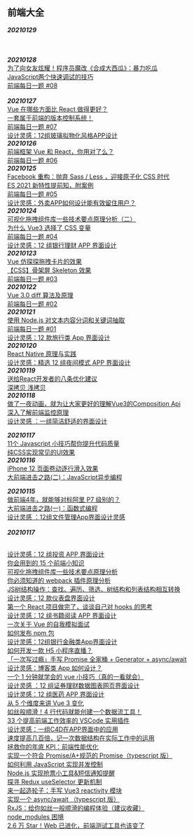 ## 前端大全

***20210129***<br>
[]()<br>
[]()<br>
[]()<br>
***20210128***<br>
[为了向女友炫耀！程序员魔改《合成大西瓜》：暴力吃瓜](https://mp.weixin.qq.com/s/EOJMOxH0tYEFgYHx9Wryhw)<br>
[JavaScript两个快速调试的技巧](https://mp.weixin.qq.com/s/GcoQj_M9kI-RRgzbCqyMzQ)<br>
[前端每日一题 #08](https://mp.weixin.qq.com/s/dvScvRcY_n0NLHDu6Vq_-w)<br>
[]()<br>
***20210127***<br>
[Vue 在哪些方面比 React 做得更好？](https://mp.weixin.qq.com/s/MCJwNSwmzrT1KBZe9OXW3w)<br>
[一套属于前端的版本控制系统！](https://mp.weixin.qq.com/s/UX-1sztM6ANpoR57IciWIw)<br>
[前端每日一题 #07](https://mp.weixin.qq.com/s/GQylKKz9zyuyNgWblKzTng)<br>
[设计灵感：12组玻璃拟物化风格APP设计](https://mp.weixin.qq.com/s/dji0KI42KBFaZf1nrXWpTg)<br>
***20210126***<br>
[前端框架 Vue 和 React，你用对了么？](https://mp.weixin.qq.com/s/MxrB3RrfeAkKNLUib_tOdg)<br>
[前端每日一题 #06](https://mp.weixin.qq.com/s/cYrVHKygfUY7BzxT1YEzEQ)<br>
***20210125***<br>
[Facebook 重构：抛弃 Sass / Less ，迎接原子化 CSS 时代](https://mp.weixin.qq.com/s/xSxAr0irZOGCE88ZTPjSZw)<br>
[ES 2021 新特性提前知，附案例](https://mp.weixin.qq.com/s/7ggArrmQrE89byWsWz-sHQ)<br>
[前端每日一题 #05](https://mp.weixin.qq.com/s/v3d50j5z5L6F2NcTdlPS7A)<br>
[设计灵感：外卖APP如何设计能有效留住用户？](https://mp.weixin.qq.com/s/fZUk3BtdEyQNwCQEB3LKOg)<br>
***20210124***<br>
[可视化拖拽组件库一些技术要点原理分析（二）](https://mp.weixin.qq.com/s/kjMimj_jKnusxMgvBRHw2Q)<br>
[为什么 Vue3 选择了 CSS 变量](https://mp.weixin.qq.com/s/ZMHA76b42vp3m8s6r7sUIg)<br>
[前端每日一题 #04](https://mp.weixin.qq.com/s/sp_auPnrSvbUA2RD1OeusQ)<br>
[设计灵感：12 组银行理财 APP 界面设计](https://mp.weixin.qq.com/s/gkSVWADoL6QYrkegUIouPA)<br>
***20210123***<br>
[Vue 仿探探拖拽卡片的效果](https://mp.weixin.qq.com/s/bqPtzfT6_9KepJWP5CA-aA)<br>
[【CSS】骨架屏 Skeleton 效果](https://mp.weixin.qq.com/s/QcuKvbWYAxA6VRVWCBiChQ)<br>
[前端每日一题 #03](https://mp.weixin.qq.com/s/FUIUxj4LZDk9_MeIRgK-uQ)<br>
***20210122***<br>
[Vue 3.0 diff 算法及原理](https://mp.weixin.qq.com/s/fUnKx_Cts8nCaM7n31kKVw)<br>
[前端每日一题 #02](https://mp.weixin.qq.com/s/YVQzeXFy5QF_ZoEStItOIQ)<br>
***20210121***<br>
[使用 Node.js 对文本内容分词和关键词抽取](https://mp.weixin.qq.com/s/HWG13MLNl38OAD9Z_cEBRw)<br>
[前端每日一题 #01](https://mp.weixin.qq.com/s/4TLy-KjttCc9AO1D4-z4cw)<br>
[设计灵感：12 款旅行类 App 界面设计](https://mp.weixin.qq.com/s/7rCOF5DAj7BXXXHFVNQGxw)<br>
***20210120***<br>
[React Native 原理与实践](https://mp.weixin.qq.com/s/L3NTei5eZTJv6CSDW1tlLQ)<br>
[设计灵感：精选 12 组夜间模式 APP 界面设计](https://mp.weixin.qq.com/s/5Dsnd4xbsoVhkgmBY8HVHQ)<br>
***20210119***<br>
[送给React开发者的八条优化建议](https://mp.weixin.qq.com/s/JYglFA5sTnUikimfyLRbCQ)<br>
[深拷贝 浅拷贝](https://mp.weixin.qq.com/s/hHJ1YSOC05XZfCoP-HTAsQ)<br>
***20210118***<br>
[做了一夜动画，就为让大家更好的理解Vue3的Composition Api](https://mp.weixin.qq.com/s/UZGnk8vhyXuSUFhH6nXHTA)<br>
[深入了解前端监控原理](https://mp.weixin.qq.com/s/LinpAmhE5VB1yLkm_SpTpw)<br>
[设计灵感 ：一组简洁舒适的界面设计](https://mp.weixin.qq.com/s/QsHRVkYzRYFzcVu8raWBwQ)<br>

***20210117***<br>
[11个 Javascript 小技巧帮你提升代码质量](https://mp.weixin.qq.com/s/fpxZQQNjgPGDVI4i-eCXjQ)<br>
[纯CSS实现常见的UI效果](https://mp.weixin.qq.com/s/iL26vbXR7fPBSprTfA-_1A)<br>
***20210116***<br>
[iPhone 12 页面卷动逐行滑入效果](https://mp.weixin.qq.com/s/oqRGz9T1VS4FtrqpOevKdw)<br>
[大前端进击之路(二)：JavaScript异步编程](https://mp.weixin.qq.com/s/JO9c0_emIXj_PlFEO4DX7Q)<br>

***20210115***<br>
[做前端4年，就能够对标阿里 P7 级别的？](https://mp.weixin.qq.com/s/8CkkXpI-sPUWLYH5AIbHRw)<br>
[大前端进击之路(一)：函数式编程](https://mp.weixin.qq.com/s/EZUygJ8Z0qTN-RfI_x5p0Q)<br>
[设计灵感 ：12组文件管理App界面设计灵感](https://mp.weixin.qq.com/s/TBnGboJvwNyj8Q1vppnByA)<br>
[]()<br>
***20210117***<br>
[]()<br>


[设计灵感：12 组投资 APP 界面设计](https://mp.weixin.qq.com/s?src=11&timestamp=1609513661&ver=2802&signature=4Q7S4kFav9GVaxDcgnRTqGP2h1ferwI4dIwm7UNecDWG973BaO*UyN-EY7h3DAI9mlcb0g4oaiNS9hAiKWt4Q9HpMvYj7ow3wWfWF742DytvrFlm2dnDBOFWqvxyrZ3E&new=1)<br>
[你会用到的 15 个前端小知识](https://mp.weixin.qq.com/s?src=11&timestamp=1609599874&ver=2804&signature=B9BAlu0WpS5rfUW-MxnT-y3ZxXkXszSMKZ5oYTfKxIo1en0DjyYBS*lcSKd2GhgTbjP5Xo92Dg*LmLE3GGbd9m8EAMmqvMFZ6G-CYlZXeehVf*GWPYHE*defX9-9M9fq&new=1)<br>
[可视化拖拽组件库一些技术要点原理分析](https://mp.weixin.qq.com/s/-_FklC_z8YhiZ-QYHCf6zA)<br>
[你必须知道的 webpack 插件原理分析](https://mp.weixin.qq.com/s/E1bjaJMC4DAmxfTGyGtXbw)<br>
[JS树结构操作：查找、遍历、筛选、树结构和列表结构相互转换](https://mp.weixin.qq.com/s/2fYDzu1Qz6CPBBUOQlTX6A)<br>
[设计灵感：12 款仪表盘界面设计](https://mp.weixin.qq.com/s/E46vl4VK0tzVqr3qiMRAqQ)<br>
[第一个 React 项目做完了，谈谈自己对 hooks 的思考](https://mp.weixin.qq.com/s/kMLeg5KLFhXFZnjOF0fhvQ)<br>
[设计灵感：12 组书籍阅读 APP 界面设计](https://mp.weixin.qq.com/s/EL0bPDje8M466kL4U6HvVQ)<br>
[一次关于 Vue 的自我模拟面试](https://mp.weixin.qq.com/s/OIyV5QC4HsTvZtabblLvUw)<br>
[如何发布 npm 包](https://mp.weixin.qq.com/s/4eE5kHicRK2mVcqEQSM4lg)<br>
[设计灵感：12组银行金融类App界面设计](https://mp.weixin.qq.com/s/XRU1JnuhStOxMrYRqUcfhQ)<br>
[如何开发一款 H5 小程序直播？](https://mp.weixin.qq.com/s/MxUjrVNtld63X701P_84Wg)<br>
[「一次写过瘾」手写 Promise 全家桶 + Generator + async/await](https://mp.weixin.qq.com/s/b-4wgsYmTYYF0NxrnA8pIg)<br>
[设计灵感：博客类 App 如何设计？](https://mp.weixin.qq.com/s/n_7SXJwrcyG9Q9qHzcf18A)<br>
[一个 1 分钟就学会的 vue 小技巧（真的一看就会）](https://mp.weixin.qq.com/s/NAQ8J7ZhWFAC7xqUaxSPrQ)<br>
[设计灵感 ：12 组证券理财数据图表网页界面设计](https://mp.weixin.qq.com/s/yO8-Ey6i6rN1eKejuMVCPQ)<br>
[设计灵感：12 组医药 APP 界面设计](https://mp.weixin.qq.com/s/ThJlE1uCvL8UXvGlon9e2Q)<br>
[从 5 个维度来讲 Vue 3 变化](https://mp.weixin.qq.com/s/EVCKH8n4YdTrEbuupDmA0g)<br>
[如丝般顺滑！4 行代码就能创建一个数据流工具！](https://mp.weixin.qq.com/s/sixBGDsjI4GrWjh93DBP_w)<br>
[33 个提高前端工作效率的 VSCode 实用插件](https://mp.weixin.qq.com/s/8IMjdm1RfzT4DeVW1dOcOg)<br>
[设计灵感：一组C4D在APP界面中的应用](https://mp.weixin.qq.com/s/7RS8pjMSLJ01IbEsHrY5hQ)<br>
[速度提高几百倍，记一次数据结构在实际工作中的运用](https://mp.weixin.qq.com/s/DT0sLTpxd-Qy5NsWvO-dIQ)<br>
[拯救你的年底 KPI：前端性能优化](https://mp.weixin.qq.com/s/vj9oRJYv8YGmjWy7lYY6XA)<br>
[实现一个符合 Promise/A+规范的 Promise（typescript 版）](https://mp.weixin.qq.com/s/y6khP9WY1-vfSm0Hn3dvoA)<br>
[如何利用 JavaScript 实现并发控制](https://mp.weixin.qq.com/s/JutrrNaSdxeMaP49ucWjzA)<br>
[Node.js 实现抢票小工具&短信通知提醒](https://mp.weixin.qq.com/s/WCSOdr0T6Z6MWxmiiN84Mg)<br>
[探寻 Redux useSelector 更新机制](https://mp.weixin.qq.com/s/RwNEEh-zEjMxGgi7r1dG7A)<br>
[来一起造轮子：手写 Vue3 reactivity 模块](https://mp.weixin.qq.com/s/V2LLBvDaWhQ6xOP88NBEYA)<br>
[实现一个 async/await （typescript 版）](https://mp.weixin.qq.com/s/gFSb0BYSbL7c5K4cCcgeow)<br>
[RxJS：给你如丝一般顺滑的编程体验（建议收藏）](https://mp.weixin.qq.com/s/KaLjNOAOW7OY0TvMVL3q3g)<br>
[node_modules 困境](https://mp.weixin.qq.com/s/u92k389qtoSfENT9BfOcOg)<br>
[2.6 万 Star！Web 已进化，前端测试工具也该变了](https://mp.weixin.qq.com/s/Qtu5mHT8z5EHjMgS6VLCiA)<br>
[]()<br>

